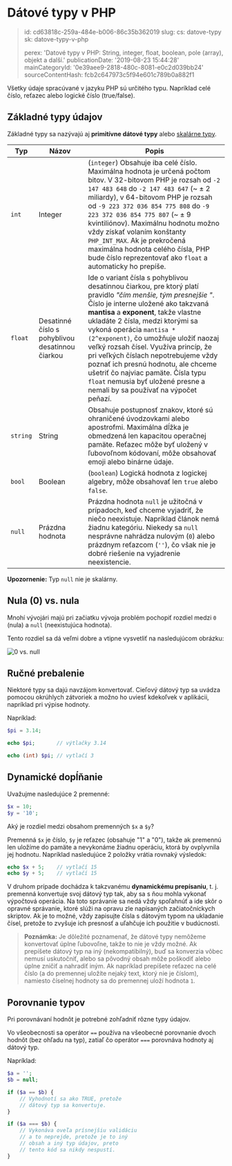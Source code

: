 Dátové typy v PHP
=================

> id: cd63818c-259a-484e-b006-86c35b362019
> slug:
> 	cs: datove-typy
> 	sk: datove-typy-v-php
> 
> perex: 'Datové typy v PHP: String, integer, float, boolean, pole (array), objekt a další.'
> publicationDate: '2019-08-23 15:44:28'
> mainCategoryId: '0e39aee9-2818-480c-8081-e0c2d039bb24'
> sourceContentHash: fcb2c647973c5f94e601c789b0a882f1

Všetky údaje spracúvané v jazyku PHP sú určitého typu. Napríklad celé číslo, reťazec alebo logické číslo (true/false).

Základné typy údajov
--------------------

Základné typy sa nazývajú aj **primitívne dátové typy** alebo <a href="/function-is-scalar">skalárne typy</a>.

| Typ | Názov | Popis |
|---------|-----------------|-------|
| `int` | Integer | (`integer`) Obsahuje iba celé číslo. Maximálna hodnota je určená počtom bitov. V 32-bitovom PHP je rozsah od `-2 147 483 648` do `-2 147 483 647` (~ ± 2 miliardy), v 64-bitovom PHP je rozsah od `-9 223 372 036 854 775 808` do `-9 223 372 036 854 775 807` (~ ± 9 kvintiliónov). Maximálnu hodnotu možno vždy získať volaním konštanty `PHP_INT_MAX`. Ak je prekročená maximálna hodnota celého čísla, PHP bude číslo reprezentovať ako `float` a automaticky ho prepíše.
| `float` | Desatinné číslo s pohyblivou desatinnou čiarkou | Ide o variant čísla s pohyblivou desatinnou čiarkou, pre ktorý platí pravidlo *"čím menšie, tým presnejšie "*. Číslo je interne uložené ako takzvaná **mantisa** a **exponent**, takže vlastne ukladáte 2 čísla, medzi ktorými sa vykoná operácia `mantisa * (2^exponent)`, čo umožňuje uložiť naozaj veľký rozsah čísel. Využíva princíp, že pri veľkých číslach nepotrebujeme vždy poznať ich presnú hodnotu, ale chceme ušetriť čo najviac pamäte. Čísla typu `float` nemusia byť uložené presne a nemali by sa používať na výpočet peňazí.
| `string` | String | Obsahuje postupnosť znakov, ktoré sú ohraničené úvodzovkami alebo apostrofmi. Maximálna dĺžka je obmedzená len kapacitou operačnej pamäte. Reťazec môže byť uložený v ľubovoľnom kódovaní, môže obsahovať emoji alebo binárne údaje.
| `bool` | Boolean | (`boolean`) Logická hodnota z logickej algebry, môže obsahovať len `true` alebo `false`.
| `null` | Prázdna hodnota | Prázdna hodnota `null` je užitočná v prípadoch, keď chceme vyjadriť, že niečo neexistuje. Napríklad článok nemá žiadnu kategóriu. Niekedy sa `null` nesprávne nahrádza nulovým (`0`) alebo prázdnym reťazcom (`''`), čo však nie je dobré riešenie na vyjadrenie neexistencie.

**Upozornenie:** Typ `null` nie je skalárny.

Nula (0) vs. nula
----------------

Mnohí vývojári majú pri začiatku vývoja problém pochopiť rozdiel medzi `0` (nula) a `null` (neexistujúca hodnota).

Tento rozdiel sa dá veľmi dobre a vtipne vysvetliť na nasledujúcom obrázku:

<img src="{$baseUrl}/images/0-vs-null.jpg" alt="0 vs. null" class="w-100 mb-3">

Ručné prebalenie
--------------------

Niektoré typy sa dajú navzájom konvertovať. Cieľový dátový typ sa uvádza pomocou okrúhlych zátvoriek a možno ho uviesť kdekoľvek v aplikácii, napríklad pri výpise hodnoty.

Napríklad:

```php
$pi = 3.14;

echo $pi;       // výtlačky 3.14

echo (int) $pi; // vytlačí 3
```

Dynamické dopĺňanie
---------------------

Uvažujme nasledujúce 2 premenné:

```php
$x = 10;
$y = '10';
```

Aký je rozdiel medzi obsahom premenných `$x` a `$y`?

Premenná `$x` je číslo, `$y` je reťazec (obsahuje "1" a "0"), takže ak premennú len uložíme do pamäte a nevykonáme žiadnu operáciu, ktorá by ovplyvnila jej hodnotu. Napríklad nasledujúce 2 položky vrátia rovnaký výsledok:

```php
echo $x + 5;	// vytlačí 15
echo $y + 5;	// vytlačí 15
```

V druhom prípade dochádza k takzvanému **dynamickému prepísaniu**, t. j. premenná konvertuje svoj dátový typ tak, aby sa s ňou mohla vykonať výpočtová operácia. Na toto správanie sa nedá vždy spoľahnúť a ide skôr o opravné správanie, ktoré slúži na opravu zle napísaných začiatočníckych skriptov. Ak je to možné, vždy zapisujte čísla s dátovým typom na ukladanie čísel, pretože to zvyšuje ich presnosť a uľahčuje ich použitie v budúcnosti.

> **Poznámka:** Je dôležité poznamenať, že dátové typy nemôžeme konvertovať úplne ľubovoľne, takže to nie je vždy možné. Ak prepíšete dátový typ na iný (nekompatibilný), buď sa konverzia vôbec nemusí uskutočniť, alebo sa pôvodný obsah môže poškodiť alebo úplne zničiť a nahradiť iným. Ak napríklad prepíšete reťazec na celé číslo (a do premennej uložíte nejaký text, ktorý nie je číslom), namiesto číselnej hodnoty sa do premennej uloží hodnota `1`.

Porovnanie typov
----------------

Pri porovnávaní hodnôt je potrebné zohľadniť rôzne typy údajov.

Vo všeobecnosti sa operátor `==` používa na všeobecné porovnanie dvoch hodnôt (bez ohľadu na typ), zatiaľ čo operátor `===` porovnáva hodnoty aj dátový typ.

Napríklad:

```php
$a = '';
$b = null;

if ($a == $b) {
    // Vyhodnotí sa ako TRUE, pretože
    // dátový typ sa konvertuje.
}

if ($a === $b) {
    // Vykonáva oveľa prísnejšiu validáciu
    // a to neprejde, pretože je to iný
    // obsah a iný typ údajov, preto
    // tento kód sa nikdy nespustí.
}
```
